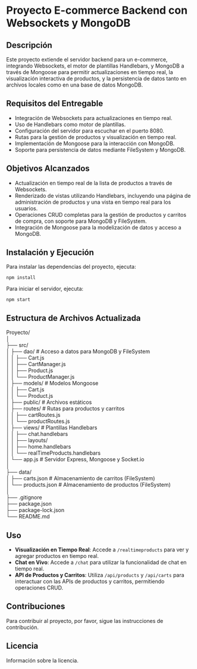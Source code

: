 # Proyecto E-commerce Backend con Websockets y MongoDB

## Descripción
Este proyecto extiende el servidor backend para un e-commerce, integrando Websockets, el motor de plantillas Handlebars, y MongoDB a través de Mongoose para permitir actualizaciones en tiempo real, la visualización interactiva de productos, y la persistencia de datos tanto en archivos locales como en una base de datos MongoDB.

## Requisitos del Entregable
- Integración de Websockets para actualizaciones en tiempo real.
- Uso de Handlebars como motor de plantillas.
- Configuración del servidor para escuchar en el puerto 8080.
- Rutas para la gestión de productos y visualización en tiempo real.
- Implementación de Mongoose para la interacción con MongoDB.
- Soporte para persistencia de datos mediante FileSystem y MongoDB.

## Objetivos Alcanzados
- Actualización en tiempo real de la lista de productos a través de Websockets.
- Renderizado de vistas utilizando Handlebars, incluyendo una página de administración de productos y una vista en tiempo real para los usuarios.
- Operaciones CRUD completas para la gestión de productos y carritos de compra, con soporte para MongoDB y FileSystem.
- Integración de Mongoose para la modelización de datos y acceso a MongoDB.

## Instalación y Ejecución
Para instalar las dependencias del proyecto, ejecuta:  
```
npm install  
```

Para iniciar el servidor, ejecuta:  
```
npm start  
```

## Estructura de Archivos Actualizada
Proyecto/  
│  
├── src/  
│ ├── dao/ # Acceso a datos para MongoDB y FileSystem  
│ │ ├── Cart.js  
│ │ ├── CartManager.js  
│ │ ├── Product.js  
│ │ └── ProductManager.js  
│ ├── models/ # Modelos Mongoose  
│ │ ├── Cart.js  
│ │ └── Product.js  
│ ├── public/ # Archivos estáticos  
│ ├── routes/ # Rutas para productos y carritos  
│ │ ├── cartRoutes.js  
│ │ └── productRoutes.js  
│ ├── views/ # Plantillas Handlebars  
│ │ ├── chat.handlebars  
│ │ ├── layouts/  
│ │ ├── home.handlebars  
│ │ └── realTimeProducts.handlebars  
│ └── app.js # Servidor Express, Mongoose y Socket.io  
│  
├── data/  
│ ├── carts.json # Almacenamiento de carritos (FileSystem)  
│ └── products.json # Almacenamiento de productos (FileSystem)  
│  
├── .gitignore  
├── package.json  
├── package-lock.json  
└── README.md  

## Uso  
- **Visualización en Tiempo Real**: Accede a `/realtimeproducts` para ver y agregar productos en tiempo real.
- **Chat en Vivo**: Accede a `/chat` para utilizar la funcionalidad de chat en tiempo real.
- **API de Productos y Carritos**: Utiliza `/api/products` y `/api/carts` para interactuar con las APIs de productos y carritos, permitiendo operaciones CRUD.

## Contribuciones
Para contribuir al proyecto, por favor, sigue las instrucciones de contribución.

## Licencia
Información sobre la licencia.